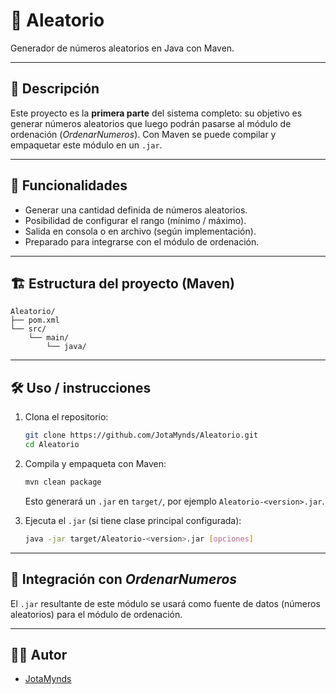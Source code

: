# 🎲 Aleatorio

Generador de números aleatorios en Java con Maven.

---

## 🧩 Descripción

Este proyecto es la **primera parte** del sistema completo: su objetivo es generar números aleatorios que luego podrán pasarse al módulo de ordenación (*OrdenarNumeros*). Con Maven se puede compilar y empaquetar este módulo en un `.jar`.

---

## 🚀 Funcionalidades

- Generar una cantidad definida de números aleatorios.  
- Posibilidad de configurar el rango (mínimo / máximo).  
- Salida en consola o en archivo (según implementación).  
- Preparado para integrarse con el módulo de ordenación.

---

## 🏗️ Estructura del proyecto (Maven)

```
Aleatorio/
├── pom.xml
└── src/
    └── main/
        └── java/
```

---

## 🛠️ Uso / instrucciones

1. Clona el repositorio:  
   ```bash
   git clone https://github.com/JotaMynds/Aleatorio.git
   cd Aleatorio
   ```

2. Compila y empaqueta con Maven:  
   ```bash
   mvn clean package
   ```

   Esto generará un `.jar` en `target/`, por ejemplo `Aleatorio-<version>.jar`.

3. Ejecuta el `.jar` (si tiene clase principal configurada):  
   ```bash
   java -jar target/Aleatorio-<version>.jar [opciones]
   ```

---

## 🔄 Integración con *OrdenarNumeros*

El `.jar` resultante de este módulo se usará como fuente de datos (números aleatorios) para el módulo de ordenación.  

---

## 🧑‍💻 Autor

- [JotaMynds](https://github.com/JotaMynds)
